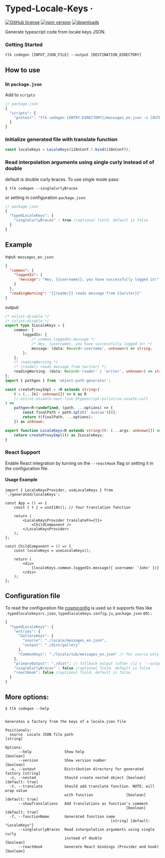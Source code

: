 # Typed-Locale-Keys &middot; 
[![GitHub license](https://img.shields.io/badge/license-MIT-blue.svg)](https://github.com/wix-incubator/typed-locale-keys/blob/master/LICENSE) 
[![npm version](https://img.shields.io/npm/v/typed-locale-keys.svg?style=flat)](https://www.npmjs.com/package/typed-locale-keys)
[![downloads](https://img.shields.io/npm/dt/typed-locale-keys.svg?style=flat-square)](http://www.npmtrends.com/typed-locale-keys)

Generate typescript code from locale keys JSON.


### Getting Started

```
tlk codegen [INPUT_JSON_FILE] --output [DESTINATION_DIRECTORY]
```

## How to use

### In `package.json`

Add to `scripts`

```javascript
// package.json
{
  "scripts": {
    "pretest": "tlk codegen [ENTRY-DIRECTORY]/messages_en.json -o [OUTPUT-DIRECTORY]"
  }
}
```

### Initialize generated file with translate function
```javascript
const localeKeys = LocaleKeys(i18nConf.t.bind(i18nConf));
```

### Read interpolation arguments using single curly instead of of double
default is double curly braces. To use single mode pass:

`$ tlk codegen --singleCurlyBraces`

or setting in configuration
`package.json`:
```javascript
// package.json
{
  "typedLocaleKeys": {
    "singleCurlyBraces" : true //optional field. default is false
  }
}
```

## Example

input: `messages_en.json`:

```json
{
  "common": {
    "loggedIn": {
      "message": "Hey, {{username}}, you have successfully logged in!"
    }
  },
  "readingWarning": "{{reader}} reads message from {{writer}}"
}

```

output:
```typescript
/* eslint-disable */
/* tslint:disable */
export type ILocaleKeys = {
    common: {
        loggedIn: {
            /* common.loggedIn.message */
            /* Hey, {username}, you have successfully logged in! */
            message: (data: Record<'username', unknown>) => string;
        };
    };
    /* readingWarning */
    /* {reader} reads message from {writer} */
    readingWarning: (data: Record<'reader' | 'writer', unknown>) => string;
};
import { pathgen } from 'object-path-generator';

const createProxyImpl = <R extends string>(
    t = (...[k]: unknown[]) => k as R
    // eslint-disable-next-line @typescript-eslint/no-unsafe-call
) =>
    pathgen<R>(undefined, (path, ...options) => {
        const finalPath = path.split('.$value')[0];
        return t(finalPath, ...options);
    }) as unknown;

export function LocaleKeys<R extends string>(t: (...args: unknown[]) => R) {
    return createProxyImpl(t) as ILocaleKeys;
}


```

### **React Support**

Enable React integration by turning on the `--reactHook` flag or setting it in the configuration file.

#### **Usage Example**

```tsx
import { LocaleKeysProvider, useLocaleKeys } from './generated/localeKeys';

const App = () => {
    const { t } = useI18n(); // Your translation function

    return (
        <LocaleKeysProvider translateFn={t}>
            <ChildComponent />
        </LocaleKeysProvider>
    );
};

const ChildComponent = () => {
    const localeKeys = useLocaleKeys();

    return (
        <div>
            {localeKeys.common.loggedIn.message({ username: 'John' })}
        </div>
    );
};
```

## Configuration file

To read the configuration file [cosmiconfig](https://github.com/davidtheclark/cosmiconfig) is used so it supports files like
`.typedlocalekeysrc.json`, `typedlocalekeys.config.js`, `package.json` etc.:
```javascript
{
  "typedLocaleKeys": {
    "entries": {
      "GalleryKeys": {
        "source": "./locale/messages_en.json",
        "output": "./dist/gallery"
      },
      "CommonKeys": "./locale/sub/messages_en.json" // for source only
    },
    "primaryOutput": "./dist", // fallback output (after cli's `--output` fallback)
    "singleCurlyBraces" : false //optional field. default is false
    "reactHook": false //optional field. default is false
  }
}
```

## More options:

```
$ tlk codegen --help


Generates a factory from the keys of a locale.json file

Positionals:
  source  Locale JSON file path                                         [string]

Options:
      --help               Show help                                   [boolean]
      --version            Show version number                         [boolean]
  -o, --output             Distribution directory for generated factory [string]
  -n, --nested             Should create nested object [boolean] [default: true]
  -t, --translate          Should add translate function. NOTE: will wrap value
                           with function               [boolean] [default: true]
      --showTranslations   Add translations as function's comment
                                                       [boolean] [default: true]
  -f, --functionName       Generated function name
                                                [string] [default: "LocaleKeys"]
      --singleCurlyBraces  Read interpolation arguments using single curly
                           instead of double                           [boolean]
      --reactHook          Generate React bindings (Provider and hook) [boolean]

```

